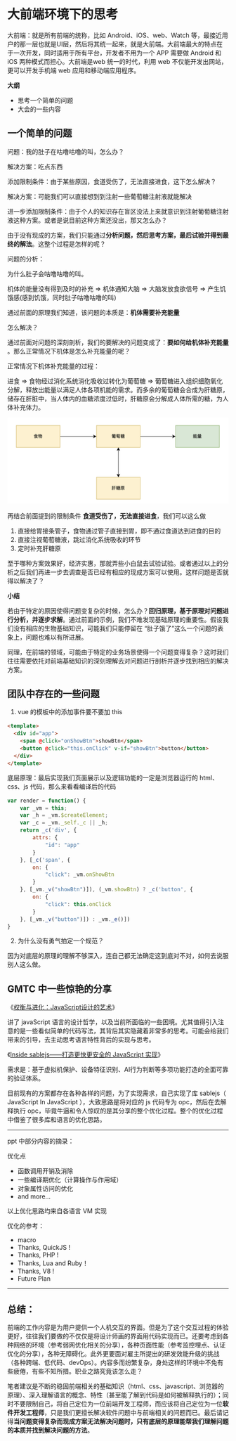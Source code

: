 # 大前端环境下的思考

大前端：就是所有前端的统称，比如 Android、iOS、web、Watch 等，最接近用户的那一层也就是UI层，然后将其统一起来，就是大前端。大前端最大的特点在于一次开发，同时适用于所有平台，开发者不用为一个 APP 需要做 Android 和 iOS 两种模式而担心。大前端是web 统一的时代，利用 web 不仅能开发出网站，更可以开发手机端 web 应用和移动端应用程序。



**大纲**

- 思考一个简单的问题
- 大会的一些内容



## 一个简单的问题

问题：我的肚子在咕噜咕噜的叫，怎么办？

解决方案：吃点东西



添加限制条件：由于某些原因，食道受伤了，无法直接进食，这下怎么解决？

解决方案：可能我们可以直接想到到注射一些葡萄糖注射液就能解决



进一步添加限制条件：由于个人的知识存在盲区没法上来就意识到注射葡萄糖注射液这种方案。或者是说目前这种方案还没出，那又怎么办？

由于没有现成的方案，我们只能通过**分析问题，然后思考方案，最后试验并得到最终的解法**。这整个过程是怎样的呢？



问题的分析：

为什么肚子会咕噜咕噜的叫。

机体的能量没有得到及时的补充 => 机体通知大脑 => 大脑发放食欲信号 => 产生饥饿感(感到饥饿，同时肚子咕噜咕噜的叫)

通过前面的原理我们知道，该问题的本质是：**机体需要补充能量**



怎么解决？

通过前面对问题的深刻剖析，我们的要解决的问题变成了：**要如何给机体补充能量** 。那么正常情况下机体是怎么补充能量的呢？

正常情况下机体补充能量的过程：

进食 => 食物经过消化系统消化吸收过转化为葡萄糖 => 葡萄糖进入组织细胞氧化分解，释放出能量以满足人体各项机能的需求。而多余的葡萄糖会合成为肝糖原，储存在肝脏中，当人体内的血糖浓度过低时，肝糖原会分解成人体所需的糖，为人体补充体力。

<img src="./food.png" alt="food" style="zoom:50%;" />



再结合前面提到的限制条件 **食道受伤了，无法直接进食**，我们可以这么做

1. 直接给胃接条管子，食物通过管子直接到胃，即不通过食道达到进食的目的 
2. 直接注视葡萄糖液，跳过消化系统吸收的环节
3. 定时补充肝糖原

至于哪种方案效果好，经济实惠，那就弄些小白鼠去试验试验。或者通过以上的分析之后我们再进一步去调查是否已经有相应的现成方案可以使用。这样问题是否就得以解决了？



**小结**

若由于特定的原因使得问题变复杂的时候，怎么办？**回归原理，基于原理对问题进行分析，并逐步求解**。通过前面的示例，我们不难发现基础原理的重要性。假设我们没有相应的生物基础知识，可能我们只能停留在 “肚子饿了”这么一个问题的表象上，问题也难以有所进展。

同理，在前端的领域，可能由于特定的业务场景使得一个问题变得复杂？这时我们往往需要依托对前端基础知识的深刻理解去对问题进行剖析并逐步找到相应的解决方案。



## 团队中存在的一些问题

1. vue 的模板中的添加事件要不要加 this

```html
<template>
  <div id="app">
    <span @click="onShowBtn">showBtn</span>
    <button @click="this.onClick" v-if="showBtn">button</button>
  </div>
</template>
```

底层原理：最后实现我们页面展示以及逻辑功能的一定是浏览器运行的 html、css、js 代码，那么来看看编译后的代码

```js
var render = function() {
    var _vm = this;
    var _h = _vm.$createElement;
    var _c = _vm._self._c || _h;
    return _c('div', {
        attrs: {
            "id": "app"
        }
    }, [_c('span', {
        on: {
            "click": _vm.onShowBtn
        }
    }, [_vm._v("showBtn")]), (_vm.showBtn) ? _c('button', {
        on: {
            "click": this.onClick
        }
    }, [_vm._v("button")]) : _vm._e()])
}
```



2. 为什么没有勇气拍定一个规范？

因为对底层的原理的理解不够深入，连自己都无法确定这到底对不对，如何去说服别人这么做。



## GMTC 中一些惊艳的分享

《[权衡与进化：JavaScript设计的艺术](https://gmtc.infoq.cn/2021/shenzhen/presentation/4274)》

讲了 javaScript 语言的设计哲学，以及当前所面临的一些困境。尤其值得引入注意的是一些看似简单的代码写法，其背后其实隐藏着非常多的思考。可能会给我们带来的引导，去主动思考语言特性背后的实现与思考。

《[Inside sablejs——打造更快更安全的 JavaScript 实现](https://gmtc.infoq.cn/2021/shenzhen/presentation/3927)》

需求是：基于虚拟机保护、设备特征识别、AI⾏为判断等多项功能打造的全⾯可靠的验证体系。

目前现有的方案都存在各种各样的问题，为了实现需求，自己实现了库 sablejs（ JavaScript In JavaScript ），大致思路是将对应的 js 代码专为 opc，然后在去解释执行 opc，毕竟牛逼和令人惊叹的是其分享的整个优化过程。整个的优化过程中借鉴了很多库和语言的优化思路。

---

ppt 中部分内容的摘录：

优化点

- 函数调⽤开销及消除 
- ⼀些编译期优化（计算操作与作⽤域） 
- 对象属性访问的优化 
- and more…

以上优化思路均来⾃各语⾔ VM 实现



优化的参考：

- macro
- Thanks, QuickJS !
- Thanks, PHP !
- Thanks, Lua and Ruby！
- Thanks, V8 !
- Future Plan

---



## 总结：

前端的工作内容是为用户提供一个人机交互的界面。但是为了这个交互过程的体验更好，往往我们要做的不仅仅是将设计师画的界面用代码实现而已。还要考虑到各种网络的环境（参考弱网优化相关的分享），各种页面性能（参考监控埋点、认证优化的分享），各种无障碍化。此外更要面对雇主所提出的研发效能升级的挑战（各种跨端、低代码、devOps）。内容多而纷繁复杂，身处这样的环境中不免有些疲倦，有些不知所措。职业之路究竟该怎么走？

笔者建议是不断的稳固前端相关的基础知识（html、css、javascript、浏览器的原理）、深入理解语言的概念、特性（甚至能了解到代码是如何被解释执行的）；同时不要限制自己，将自己定位为一位前端开发工程师，而应该将自己定位为一位**软件开发工程师**，只是我们更擅长解决软件问题中与前端相关的问题而已。最后请记得**当问题变得复杂而现成方案无法解决问题时，只有底层的原理能帮我们理解问题的本质并找到解决问题的方法**。
